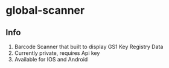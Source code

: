 # global-scanner

## Info
1. Barcode Scanner that built to display GS1 Key Registry Data
1. Currently private, requires Api key
1. Available for IOS and Android

